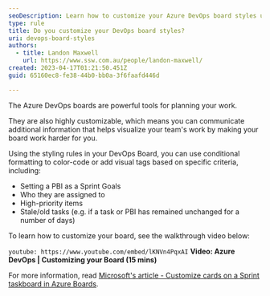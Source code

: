 ```yaml
---
seoDescription: Learn how to customize your Azure DevOps board styles using conditional formatting for enhanced visualization.
type: rule
title: Do you customize your DevOps board styles?
uri: devops-board-styles
authors:
  - title: Landon Maxwell
    url: https://www.ssw.com.au/people/landon-maxwell/
created: 2023-04-17T01:21:50.451Z
guid: 65160ec8-fe38-44b0-bb0a-3f6faafd446d

---
```


The Azure DevOps boards are powerful tools for planning your work.

They are also highly customizable, which means you can communicate additional information that helps visualize your team's work by making your board work harder for you.

<!--endintro-->

Using the styling rules in your DevOps Board, you can use conditional formatting to color-code or add visual tags based on specific criteria, including:

* Setting a PBI as a Sprint Goals
* Who they are assigned to
* High-priority items
* Stale/old tasks (e.g. if a task or PBI has remained unchanged for a number of days)

To learn how to customize your board, see the walkthrough video below:

`youtube: https://www.youtube.com/embed/lKNVn4PqxAI`
**Video: Azure DevOps | Customizing your Board (15 mins)**

For more information, read [Microsoft's article - Customize cards on a Sprint taskboard in Azure Boards](https://learn.microsoft.com/en-us/azure/devops/boards/sprints/customize-taskboard).